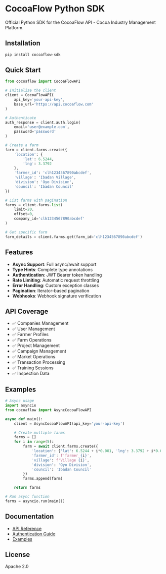 # CocoaFlow Python SDK

Official Python SDK for the CocoaFlow API - Cocoa Industry Management Platform.

## Installation

```bash
pip install cocoaflow-sdk
```

## Quick Start

```python
from cocoaflow import CocoaFlowAPI

# Initialize the client
client = CocoaFlowAPI(
    api_key='your-api-key',
    base_url='https://api.cocoaflow.com'
)

# Authenticate
auth_response = client.auth.login(
    email='user@example.com',
    password='password'
)

# Create a farm
farm = client.farms.create({
    'location': {
        'lat': 6.5244,
        'lng': 3.3792
    },
    'farmer_id': 'clh1234567890abcdef',
    'village': 'Ibadan Village',
    'division': 'Oyo Division',
    'council': 'Ibadan Council'
})

# List farms with pagination
farms = client.farms.list(
    limit=20,
    offset=0,
    company_id='clh1234567890abcdef'
)

# Get specific farm
farm_details = client.farms.get(farm_id='clh1234567890abcdef')
```

## Features

- **Async Support**: Full async/await support
- **Type Hints**: Complete type annotations
- **Authentication**: JWT Bearer token handling
- **Rate Limiting**: Automatic request throttling
- **Error Handling**: Custom exception classes
- **Pagination**: Iterator-based pagination
- **Webhooks**: Webhook signature verification

## API Coverage

- ✅ Companies Management
- ✅ User Management
- ✅ Farmer Profiles
- ✅ Farm Operations
- ✅ Project Management
- ✅ Campaign Management
- ✅ Market Operations
- ✅ Transaction Processing
- ✅ Training Sessions
- ✅ Inspection Data

## Examples

```python
# Async usage
import asyncio
from cocoaflow import AsyncCocoaFlowAPI

async def main():
    client = AsyncCocoaFlowAPI(api_key='your-api-key')

    # Create multiple farms
    farms = []
    for i in range(5):
        farm = await client.farms.create({
            'location': {'lat': 6.5244 + i*0.001, 'lng': 3.3792 + i*0.001},
            'farmer_id': f'farmer_{i}',
            'village': f'Village {i}',
            'division': 'Oyo Division',
            'council': 'Ibadan Council'
        })
        farms.append(farm)

    return farms

# Run async function
farms = asyncio.run(main())
```

## Documentation

- [API Reference](https://project-apispec.vercel.app)
- [Authentication Guide](https://project-apispec.vercel.app/#tag/Authentication)
- [Examples](https://github.com/frckbrice/project-api_spec/tree/main/sdks/python/examples)

## License

Apache 2.0
